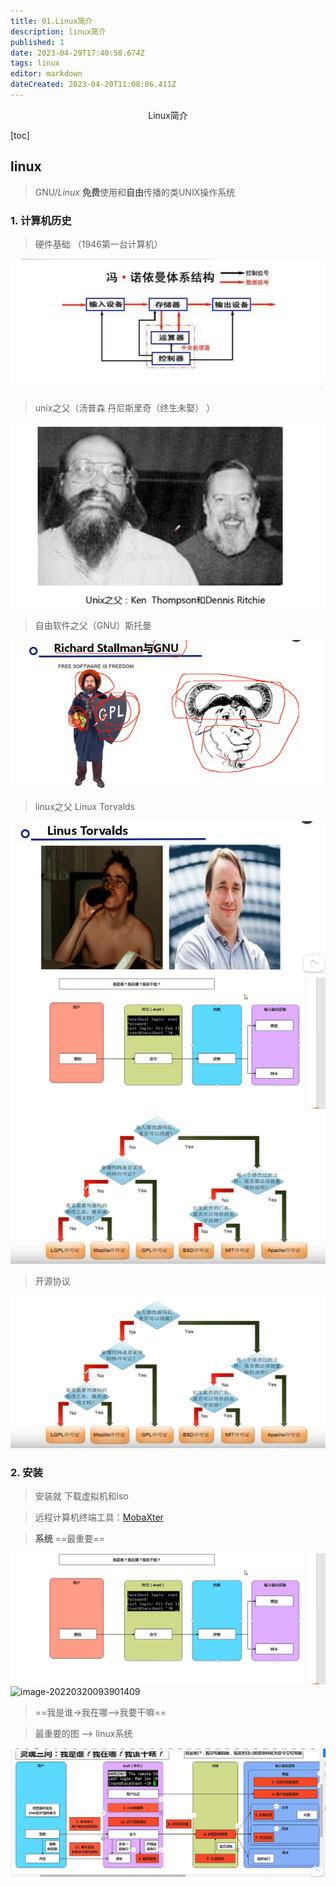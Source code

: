 ```yaml
---
title: 01.Linux简介
description: linux简介
published: 1
date: 2023-04-29T17:40:58.674Z
tags: linux
editor: markdown
dateCreated: 2023-04-20T11:08:06.411Z
---
```


<center>Linux简介</center>



[toc]


## linux

> GNU/*Linux* **免费**使用和**自由**传播的类UNIX操作系统



### 1. 计算机历史

> 硬件基础 （1946第一台计算机）

![image-20220320091151558.png](/linux/image-20220320091151558.png)


> unix之父（汤普森    丹尼斯里奇（终生未娶） ）

![image-20220320091304725.png](/linux/image-20220320091304725.png)

> 自由软件之父（GNU）斯托曼

![image-20220320091643488.png](/linux/image-20220320091643488.png)

> linux之父 Linux Torvalds

![image-20220320091904152.png](/linux/image-20220320091904152.png)![image-20220320093901409.png](/linux/image-20220320093901409.png)![image-20220320091843603.png](/linux/image-20220320091843603.png)

> 开源协议

![image-20220320091843603.png](/linux/image-20220320091843603.png)





### 2. 安装

> 安装就 下载虚拟机和iso

> 远程计算机终端工具：[MobaXter](https://mobaxterm.mobatek.net/)

>  **系统**   ==最重要==

![image-20220320093901409.png](/linux/image-20220320093901409.png)![image-20220320093901409](E:\github\study\linux\01Linux简介.assets\image-20220320093901409.png)

>  ==我是谁->我在哪-->我要干嘛==



> 最重要的图 --> linux系统

![image-20220324222305472.png](/linux/image-20220324222305472.png)
